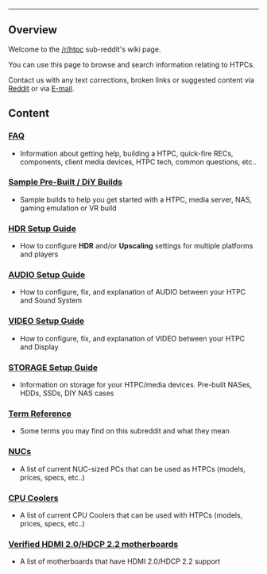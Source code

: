 
---

## Overview

Welcome to the [/r/htpc](https://www.reddit.com/r/htpc) sub-reddit's wiki page.

You can use this page to browse and search information relating to HTPCs.

Contact us with any text corrections, broken links or suggested content via [Reddit](https://www.reddit.com/message/compose?to=/r/htpc) or via <a href="mailto:htpc-wiki@biacciconsulting.com">E-mail</a>.

## Content

### [FAQ](/htpc-wiki/faq) 
- Information about getting help, building a HTPC, quick-fire RECs, components, client media devices, HTPC tech, common questions, etc..

### [Sample Pre-Built / DiY Builds](/htpc-wiki/sample-builds) 
- Sample builds to help you get started with a HTPC, media server, NAS, gaming emulation or VR build

### [HDR Setup Guide](/htpc-wiki/hdr)
- How to configure **HDR** and/or **Upscaling** settings for multiple platforms and players

### [AUDIO Setup Guide](/htpc-wiki/audio)
- How to configure, fix, and explanation of AUDIO between your HTPC and Sound System

### [VIDEO Setup Guide](/htpc-wiki/video)
- How to configure, fix, and explanation of VIDEO between your HTPC and Display

### [STORAGE Setup Guide](/htpc-wiki/storage)
- Information on storage for your HTPC/media devices. Pre-built NASes, HDDs, SSDs, DIY NAS cases

### [Term Reference](/htpc-wiki/reference) 
- Some terms you may find on this subreddit and what they mean

### [NUCs](/htpc-wiki/nuc) 
- A list of current NUC-sized PCs that can be used as HTPCs (models, prices, specs, etc..)

### [CPU Coolers](/htpc-wiki/cpucoolers) 
- A list of current CPU Coolers that can be used with HTPCs (models, prices, specs, etc..)

### [Verified HDMI 2.0/HDCP 2.2 motherboards](/htpc-wiki/hdmi20) 
- A list of motherboards that have HDMI 2.0/HDCP 2.2 support

<!-- OLD LINKS - to get google to index us instead of old reddit-based wiki -->
<!-- /r/htpc/wiki -->
<!-- /r/htpc/wiki/faq -->
<!-- /r/htpc/wiki/sample-builds -->
<!-- /r/htpc/wiki/hdr -->
<!-- /r/htpc/wiki/audio -->
<!-- /r/htpc/wiki/video -->
<!-- /r/htpc/wiki/nas -->
<!-- /r/htpc/wiki/reference -->
<!-- /r/htpc/wiki/nuc -->
<!-- /r/htpc/wiki/cpucoolers -->
<!-- /r/htpc/wiki/hdmi20 -->

